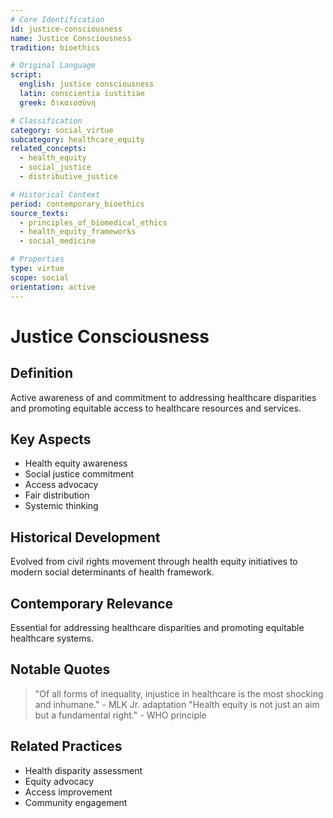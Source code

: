 ```yaml
---
# Core Identification
id: justice-consciousness
name: Justice Consciousness
tradition: bioethics

# Original Language
script:
  english: justice consciousness
  latin: conscientia iustitiae
  greek: δικαιοσύνη

# Classification
category: social_virtue
subcategory: healthcare_equity
related_concepts:
  - health_equity
  - social_justice
  - distributive_justice

# Historical Context
period: contemporary_bioethics
source_texts:
  - principles_of_biomedical_ethics
  - health_equity_frameworks
  - social_medicine

# Properties
type: virtue
scope: social
orientation: active
---
```


# Justice Consciousness

## Definition
Active awareness of and commitment to addressing healthcare disparities and promoting equitable access to healthcare resources and services.

## Key Aspects
- Health equity awareness
- Social justice commitment
- Access advocacy
- Fair distribution
- Systemic thinking

## Historical Development
Evolved from civil rights movement through health equity initiatives to modern social determinants of health framework.

## Contemporary Relevance
Essential for addressing healthcare disparities and promoting equitable healthcare systems.

## Notable Quotes
> "Of all forms of inequality, injustice in healthcare is the most shocking and inhumane." - MLK Jr. adaptation
> "Health equity is not just an aim but a fundamental right." - WHO principle

## Related Practices
- Health disparity assessment
- Equity advocacy
- Access improvement
- Community engagement